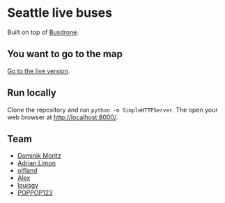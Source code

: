 # Seattle live buses

Built on top of [Busdrone](https://github.com/afiler/busdrone/).

## You want to go to the map

[Go to the live version](https://domoritz.github.com/live-bus-seattle).

## Run locally

Clone the repository and run `python -m SimpleHTTPServer`. The open your web browser at [http://localhost:8000/](localhost:8000/).

## Team

* [Dominik Moritz](https://github.com/domoritz)
* [Adrian Limon](https://github.com/alimon808)
* [oifland](https://github.com/oifland)
* [Alex](https://github.com/amiranda222)
* [louisgv](https://github.com/louisgv)
* [POPPOP123](https://github.com/POPPOP123)
